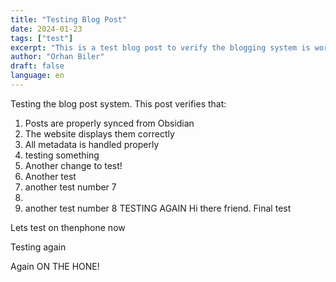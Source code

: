 ```yaml
---
title: "Testing Blog Post"
date: 2024-01-23
tags: ["test"]
excerpt: "This is a test blog post to verify the blogging system is working correctly."
author: "Orhan Biler"
draft: false
language: en
---
```


Testing the blog post system. This post verifies that:
1. Posts are properly synced from Obsidian
2. The website displays them correctly
3. All metadata is handled properly
4.  testing something
5. Another change to test!
6. Another test
7. another test number 7
8. 
9. another test number 8
TESTING AGAIN
Hi there friend. Final test


Lets test on thenphone now

Testing again


Again ON THE HONE!

